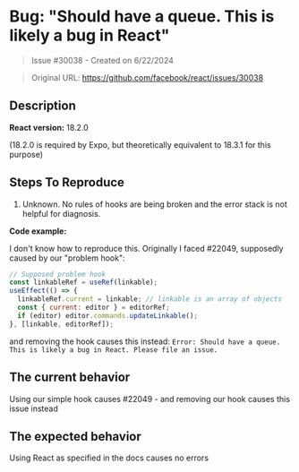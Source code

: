 # Bug: "Should have a queue. This is likely a bug in React"

> Issue #30038 - Created on 6/22/2024

> Original URL: https://github.com/facebook/react/issues/30038

## Description

<!--
  Please provide a clear and concise description of what the bug is. Include
  screenshots if needed. Please test using the latest version of the relevant
  React packages to make sure your issue has not already been fixed.
-->

**React version:** 18.2.0 

(18.2.0 is required by Expo, but theoretically equivalent to 18.3.1 for this purpose)

## Steps To Reproduce

1. Unknown. No rules of hooks are being broken and the error stack is not helpful for diagnosis.

**Code example:**

I don't know how to reproduce this. Originally I faced #22049, supposedly caused by our "problem hook":

```js
// Supposed problem hook
const linkableRef = useRef(linkable);
useEffect(() => {
  linkableRef.current = linkable; // linkable is an array of objects
  const { current: editor } = editorRef;
  if (editor) editor.commands.updateLinkable();
}, [linkable, editorRef]);
```

and removing the hook causes this instead: `Error: Should have a queue. This is likely a bug in React. Please file an issue.`

## The current behavior
Using our simple hook causes #22049 - and removing our hook causes this issue instead

## The expected behavior
Using React as specified in the docs causes no errors
